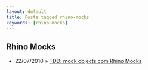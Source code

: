 ```yaml
---
layout: default
title: Posts tagged rhino-mocks
keywords: [rhino-mocks]
---
```

<h2 class="category">Rhino Mocks</h2>
<ul class="posts">
<li>
<p>
<span class="date">22/07/2010</span> &raquo; 
<a href="/blog/tdd-mock-objects-com-rhino-mocks">TDD: mock objects com Rhino Mocks</a>
</p>
</li> 
</ul>

